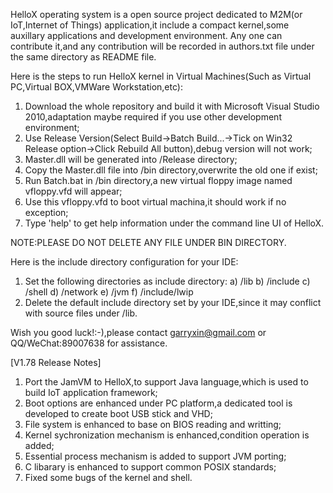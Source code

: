 
HelloX operating system is a open source project dedicated to M2M(or IoT,Internet of Things) application,it include a compact kernel,some auxillary applications and development environment.
Any one can contribute it,and any contribution will be recorded in authors.txt file under the same directory as README file.

Here is the steps to run HelloX kernel in Virtual Machines(Such as Virtual PC,Virtual BOX,VMWare Workstation,etc):
1. Download the whole repository and build it with Microsoft Visual Studio 2010,adaptation maybe required if you use other development environment;
2. Use Release Version(Select Build->Batch Build...->Tick on Win32 Release option->Click Rebuild All button),debug version will not work;
3. Master.dll will be generated into /Release directory;
4. Copy the Master.dll file into /bin directory,overwrite the old one if exist;
5. Run Batch.bat in /bin directory,a new virtual floppy image named vfloppy.vfd will appear;
6. Use this vfloppy.vfd to boot virtual machina,it should work if no exception;
7. Type 'help' to get help information under the command line UI of HelloX.

NOTE:PLEASE DO NOT DELETE ANY FILE UNDER BIN DIRECTORY.

Here is the include directory configuration for your IDE:
1. Set the following directories as include directory:
   a) /lib
   b) /include
   c) /shell
   d) /network
   e) /jvm
   f) /include/lwip
2. Delete the default include directory set by your IDE,since it may conflict with source files under /lib.

Wish you good luck!:-),please contact garryxin@gmail.com or QQ/WeChat:89007638 for assistance.

[V1.78 Release Notes]
1. Port the JamVM to HelloX,to support Java language,which is used to build IoT application framework;
2. Boot options are enhanced under PC platform,a dedicated tool is developed to create boot USB stick and VHD;
3. File system is enhanced to base on BIOS reading and writting;
4. Kernel sychronization mechanism is enhanced,condition operation is added;
5. Essential process mechanism is added to support JVM porting;
6. C libarary is enhanced to support common POSIX standards;
7. Fixed some bugs of the kernel and shell.

